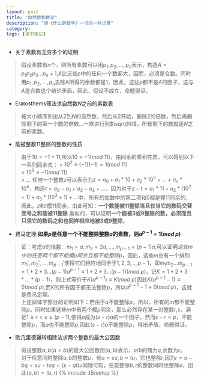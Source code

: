 ```yaml
---
layout: post
title: "自然数和数论"
description: "读《什么是数学》一书的一些记录"
category:
tags: [读书笔记]
---
```


 - 关于素数有无穷多个的证明
 > 假设素数有$n$个，则所有素数可以用$p_1,p_2,...,p_n$表示，构造$A=p_1p_2p_3...p_n+1$,$A$比这些$p$中的任何一个数都大，因而，必须是合数。同时用$p_1,p_2,...,p_n$去除A所得的余数都是$1$，因此，这些$p$都不是$A$的因子，这与$A$是合数这个结论矛盾，因此，假设不成立，命题得证。

 - Eratosthems筛法求自然数$N$之前的素数表
 > 按大小顺序列出从2到$N$的自然数，然后从2开始，删除2的倍数，然后再删除剩下的第一个数的倍数...一直进行到$\sqrt{N}$，所有剩下的数就是$N$之前的素数。

 - 能被整数$11$整除的整数的性质
 > 由于$10=-1+11$,所以$10\equiv-1(mod\  11)$，由同余的乘积性质，可以得到以下一系列同余式：
     > $10^2\equiv(-1)(-1) = 1 (mod\ 11)$  
     > $10^3\equiv-1           (mod\ 11)$  
     > $...$
 > 任何一个整数$z$可以表示为$z=a_0+a_1*10+a_2*10^2+...+a_n*10^n$，构造$t=a_0-a_1+a_2-a_3+...$，因为对于$z-t=a_1*11+a_2*(10^2-1)+a_3*(10^3+1)+...$中，所有的加数中的第二项和$0$都是模$11$同余的，因此，$z$和$t$模$11$同余，由此可知：**一个数能被11整除当且仅当它的数码交替变号之和能被11整除**
 > 类似的，可以证明**一个能被$3$或$9$整除的数，必须而且只须它的数码之和也同样相应地被$3$或$9$整除**。

 - 费马定理:**如果$p$是任意一个不能整除整数$a$的素数，则$a^{p-1}\equiv1(mod\ p)$**
 > 证：考虑$a$的倍数：$m_1=a,m_2=2a,...,m_{p-1}=(p-1)a$,可以证明*这些m中的任意两个都不能模p同余且都不能整除p*，因此，这些$m$总有一个排列$m_1',m_2',...,m_{p-1}'$使得它们相应地同余于$1,2,3,..,p-1$，即$m_1m_2...m_{p-1}=1*2*3...(p-1)a^{p-1}\equiv1*2*3...(p-1)(mod\ p)$。记$K=1*2*3*...*(p-1)$，则上式等价于$K(a^{p-1})\equiv K(mod\ p)$因此$K(a^{p-1}-1)\equiv0(mod\ p)$,而$K$的所有因子都无法整除$p$，所以$a^{p-1}-1\equiv0(mod\ p)$，这就是费马定理。  
 > 上述斜体字部分的证明如下：若由于$a$不能整除$p$，所以，所有的$m$都不能整除$p$。同时如果这些$m$中有两个模$p$同余，那么必然存在某一对整数$r$,$s$，满足$1\leq r<s\leq(p-1)$,使得$p$成为$(s-r)a$的一个因子，然而$s-r<p$，不能整除$p$，而$a$也不能整除$p$,因此$(s-r)a$不能整除$p$，得出矛盾，命题得证。

 - 欧几里德辗转相除法求两个整数的最大公因数
 > 假设整数$a,b(a>b)$的最大公因数用$(a,b)$表示，$a/b$的商为$q$,余数为$r$。  
 > 对于任意同时整除$a,b$的整数$u$，有$a=su,b=tu$，它也整除$r$,因为$r=a-bq=su-tuq=(s-qt)u$同理可知，任意整除$b,r$的整数同时也整除$a$，因此$(a,b)=(b,r)$
{% include JB/setup %}

